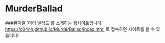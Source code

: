 # MurderBallad

###뮤지컬 '머더 발라드'를 소개하는 웹사이트입니다.
<br>
https://c04nh.github.io/MurderBallad/index.html 로 접속하면 사이트를 볼 수 있습니다!
